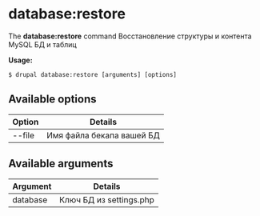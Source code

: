 # database:restore
The **database:restore** command Восстановление структуры и контента MySQL БД и таблиц

**Usage:**
```
$ drupal database:restore [arguments] [options] 
```

## Available options
Option | Details
-------|-------------
--file | Имя файла бекапа вашей БД

## Available arguments
Argument | Details
---------|-------------
database | Ключ БД из settings.php

